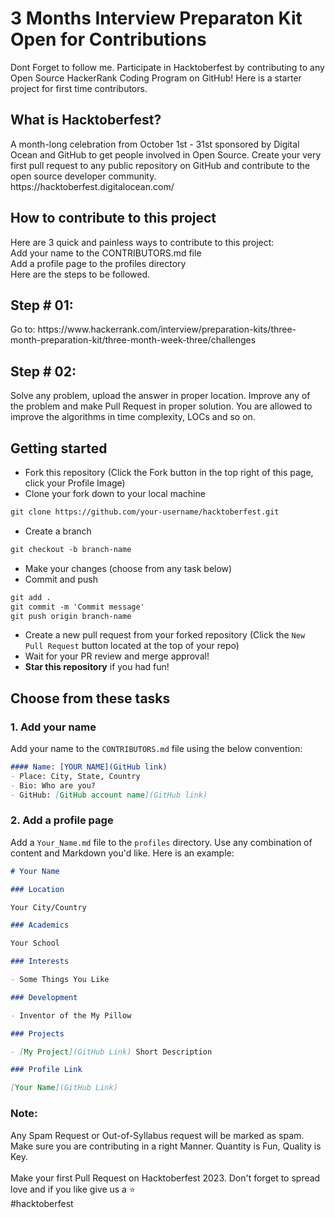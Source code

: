 <h1>3 Months Interview Preparaton Kit Open for Contributions</h1>
Dont Forget to follow me.
Participate in Hacktoberfest by contributing to any Open Source HackerRank Coding Program on GitHub! Here is a starter project for first time contributors. 
<br/>

<h2>What is Hacktoberfest?</h2>
A month-long celebration from October 1st - 31st sponsored by Digital Ocean and GitHub to get people involved in Open Source. Create your very first pull request to any public repository on GitHub and contribute to the open source developer community.
<br/>
https://hacktoberfest.digitalocean.com/

<h2>How to contribute to this project</h2>
Here are 3 quick and painless ways to contribute to this project:
<br/>
Add your name to the CONTRIBUTORS.md file <br/>
Add a profile page to the profiles directory <br/>
Here are the steps to be followed. <br/>
<h2>Step # 01:</h2>
Go to: https://www.hackerrank.com/interview/preparation-kits/three-month-preparation-kit/three-month-week-three/challenges
<h2>Step # 02:</h2>
Solve any problem, upload the answer in proper location. Improve any of the problem and make Pull Request in proper solution. You are allowed to improve the algorithms in time complexity, LOCs and so on.


## Getting started
* Fork this repository (Click the Fork button in the top right of this page, click your Profile Image)
* Clone your fork down to your local machine

```markdown
git clone https://github.com/your-username/hacktoberfest.git
```

* Create a branch

```markdown
git checkout -b branch-name
```

* Make your changes (choose from any task below)
* Commit and push

```markdown
git add .
git commit -m 'Commit message'
git push origin branch-name
```

* Create a new pull request from your forked repository (Click the `New Pull Request` button located at the top of your repo)
* Wait for your PR review and merge approval!
* __Star this repository__ if you had fun!

## Choose from these tasks
### 1. Add your name
Add your name to the `CONTRIBUTORS.md` file using the below convention:

```markdown
#### Name: [YOUR NAME](GitHub link)
- Place: City, State, Country
- Bio: Who are you?
- GitHub: [GitHub account name](GitHub link)
```

### 2. Add a profile page
Add a `Your_Name.md` file to the `profiles` directory. Use any combination of content and Markdown you'd like. Here is an example:

```markdown
# Your Name

### Location

Your City/Country

### Academics

Your School

### Interests

- Some Things You Like

### Development

- Inventor of the My Pillow

### Projects

- [My Project](GitHub Link) Short Description

### Profile Link

[Your Name](GitHub Link)
```




<h3>Note:</h3>
Any Spam Request or Out-of-Syllabus request will be marked as spam. Make sure you are contributing in a right Manner. Quantity is Fun, Quality is Key.
<br/><br/>
Make your first Pull Request on Hacktoberfest 2023. Don't forget to spread love and if you like give us a ⭐️
<br/>#hacktoberfest 

